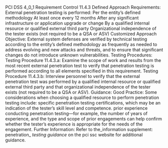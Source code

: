 PCI DSS 4_0_1 Requirement Control 11.4.3 Defined Approach Requirements: External penetration testing is performed: Per the entity’s defined methodology At least once every 12 months After any significant infrastructure or application upgrade or change By a qualified internal resource or qualified external third party Organizational independence of the tester exists (not required to be a QSA or ASV) Customized Approach Objective: External system defenses are verified by technical testing according to the entity’s defined methodology as frequently as needed to address evolving and new attacks and threats, and to ensure that significant changes do not introduce unknown vulnerabilities. Testing Procedures: Testing Procedure 11.4.3.a: Examine the scope of work and results from the most recent external penetration test to verify that penetration testing is performed according to all elements specified in this requirement. Testing Procedure 11.4.3.b: Interview personnel to verify that the external penetration test was performed by a qualified internal resource or qualified external third party and that organizational independence of the tester exists (not required to be a QSA or ASV). Guidance: Good Practice: Some considerations when choosing a qualified resource to perform penetration testing include: specific penetration testing certifications, which may be an indication of the tester’s skill level and competence. prior experience conducting penetration testing—for example, the number of years of experience, and the type and scope of prior engagements can help confirm whether the tester’s experience is appropriate for the needs of the engagement. Further Information: Refer to the_information supplement: penetration_ _testing guidance_ on the pci ssc website for additional guidance.